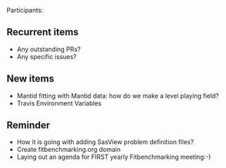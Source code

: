 Participants: 

Recurrent items
----------------
* Any outstanding PRs?
* Any specific issues?

New items
---------
* Mantid fitting with Mantid data: how do we make a level playing field?
* Travis Environment Variables

Reminder
--------
* How it is going with adding SasView problem definition files?
* Create fitbenchmarking.org domain
* Laying out an agenda for FIRST yearly Fitbenchmarking meeting:-)
